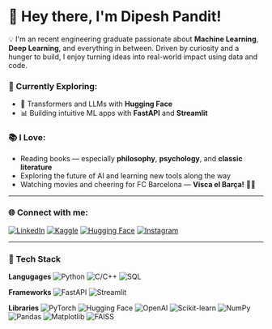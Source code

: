 # 👋 Hey there, I'm Dipesh Pandit!

💡 I'm an recent engineering graduate passionate about **Machine Learning**, **Deep Learning**, and everything in between. Driven by curiosity and a hunger to build, I enjoy turning ideas into real-world impact using data and code.

### 🚀 Currently Exploring:
- 🤖 Transformers and LLMs with **Hugging Face**
- 📊 Building intuitive ML apps with **FastAPI** and **Streamlit** 

### 📚 I Love:
- Reading books — especially **philosophy**, **psychology**, and **classic literature**
- Exploring the future of AI and learning new tools along the way
- Watching movies and cheering for FC Barcelona — **Visca el Barça!** 🔴🔵

---

### 🌐 Connect with me:
[![LinkedIn](https://img.shields.io/badge/LinkedIn-0A66C2?logo=linkedin&logoColor=white)](https://linkedin.com/in/dipesh1dp) 
[![Kaggle](https://img.shields.io/badge/Kaggle-%231DA1F2.svg?logo=Kaggle&logoColor=white)](https://kaggle.com/dipeshpandit) 
[![Hugging Face](https://img.shields.io/badge/-HuggingFace-3B4252?style=flat&logo=huggingface&logoColor=)](https://huggingface.co/dipeshpandit)
[![Instagram](https://img.shields.io/badge/Instagram-%23E4405F.svg?logo=Instagram&logoColor=white)](https://instagram.com/_dipeshpandit)  

---

### 🧰 Tech Stack 

**Langugages**
![Python](https://img.shields.io/badge/python-3670A0?style=flat-square&logo=python&logoColor=ffdd54) ![C/C++](https://img.shields.io/badge/C/C++-00599C?logo=c&logoColor=white) ![SQL](https://img.shields.io/badge/PostgreSQL-316192?logo=postgresql&logoColor=white)

**Frameworks**
![FastAPI](https://img.shields.io/badge/FastAPI-009688?style=flat&logo=FastAPI&labelColor=555&logoColor=white) ![Streamlit](https://img.shields.io/badge/-Streamlit-FF4B4B?style=flat&logo=streamlit&logoColor=white)

**Libraries**
![PyTorch](https://img.shields.io/badge/PyTorch-black?logo=PyTorch) ![Hugging Face](https://img.shields.io/badge/-HuggingFace-3B4252?style=flat&logo=huggingface&logoColor=) ![OpenAI](https://img.shields.io/badge/OpenAI-%23412991?logo=openai&logoColor=white) ![Scikit-learn](https://img.shields.io/badge/Scikit--learn-005FAB?logo=scikit-learn&logoColor=white) ![NumPy](https://img.shields.io/badge/numpy-%23013243.svg?style=flat-square&logo=numpy&logoColor=white) ![Pandas](https://img.shields.io/badge/pandas-%23150458.svg?style=flat-square&logo=pandas&logoColor=white) ![Matplotlib](https://img.shields.io/badge/-Matplotlib-000000?style=flat&logo=python) ![FAISS](https://img.shields.io/badge/FAISS-Facebook%20AI%20Similarity%20Search-blue?style=flat-square) 
